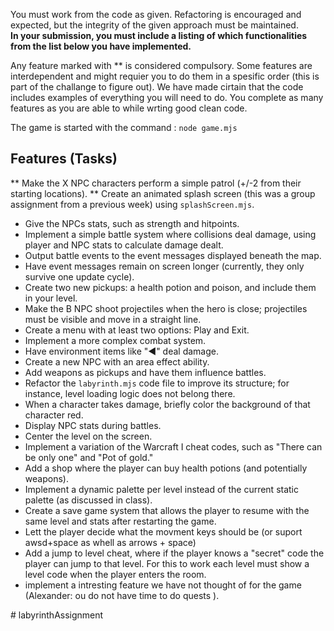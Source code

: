 You must work from the code as given. Refactoring is encouraged and expected, but the integrity of the given approach must be maintained.  
**In your submission, you must include a listing of which functionalities from the list below you have implemented.** 

Any feature marked with ** is considered compulsory. Some features are interdependent and might requier you to do them in a spesific order (this is part of the challange to figure out). We have made cirtain that the code includes examples of everything you will need to do. You complete as many features as you are able to while wrting good clean code. 

The game is started with the command : <code>node game.mjs</code>

## Features (Tasks)
** Make the X NPC characters perform a simple patrol (+/-2 from their starting locations).
** Create an animated splash screen (this was a group assignment from a previous week) using `splashScreen.mjs`.

* Give the NPCs stats, such as strength and hitpoints.  
* Implement a simple battle system where collisions deal damage, using player and NPC stats to calculate damage dealt.  
* Output battle events to the event messages displayed beneath the map.  
* Have event messages remain on screen longer (currently, they only survive one update cycle).  
* Create two new pickups: a health potion and poison, and include them in your level.  
* Make the B NPC shoot projectiles when the hero is close; projectiles must be visible and move in a straight line.  
* Create a menu with at least two options: Play and Exit.  
* Implement a more complex combat system.  
* Have environment items like "◀︎" deal damage.  
* Create a new NPC with an area effect ability.  
* Add weapons as pickups and have them influence battles.  
* Refactor the `labyrinth.mjs` code file to improve its structure; for instance, level loading logic does not belong there.  
* When a character takes damage, briefly color the background of that character red.  
* Display NPC stats during battles.  
* Center the level on the screen.  
* Implement a variation of the Warcraft I cheat codes, such as "There can be only one" and "Pot of gold."  
* Add a shop where the player can buy health potions (and potentially weapons).  
* Implement a dynamic palette per level instead of the current static palette (as discussed in class).  
* Create a save game system that allows the player to resume with the same level and stats after restarting the game.  
* Lett the player decide what the movment keys should be (or suport awsd+space as whell as arrows + space)
* Add a jump to level cheat, where if the player knows a "secret" code the player can jump to that level. For this to work each level must show a level code when the player enters the room. 
* implement a intresting feature we have not thought of for the game (Alexander: ou do not have time to do quests ). 
  
#   l a b y r i n t h A s s i g n m e n t 
 
 